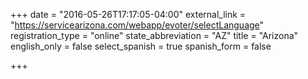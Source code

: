 +++
date = "2016-05-26T17:17:05-04:00"
external_link = "https://servicearizona.com/webapp/evoter/selectLanguage"
registration_type = "online"
state_abbreviation = "AZ"
title = "Arizona"
english_only = false 
select_spanish = true 
spanish_form = false

+++

